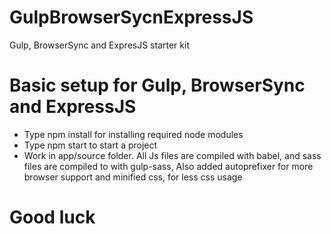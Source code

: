 # GulpBrowserSycnExpressJS
Gulp, BrowserSync and ExpresJS starter kit

# Basic setup for Gulp, BrowserSync and ExpressJS

 - Type npm install for installing required node modules
 - Type npm start to start a project
 - Work in app/source folder. All Js files are compiled with babel, and sass files are compiled to with gulp-sass, Also added     autoprefixer for more browser support and minified css, for less css usage 
 
 
# Good luck 
